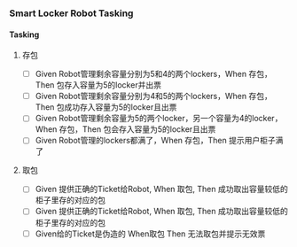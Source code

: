 ### Smart Locker Robot Tasking

#### Tasking

1. 存包

   - [ ] Given Robot管理剩余容量分别为5和4的两个lockers，When 存包，Then 包存入容量为5的locker并出票
   - [ ] Given Robot管理剩余容量分别为4和5的两个lockers，When 存包，Then 包成功存入容量为5的locker且出票
   - [ ] Given Robot管理剩余容量为5的两个locker，另一个容量为4的locker，When 存包，Then 包会存入容量为5的locker且出票
   - [ ] Given Robot管理的lockers都满了，When 存包，Then 提示用户柜子满了

2. 取包

   - [ ] Given 提供正确的Ticket给Robot, When 取包, Then 成功取出容量较低的柜子里存的对应的包
   - [ ] Given 提供正确的Ticket给Robot, When 取包, Then 成功取出容量较低的柜子里存的对应的包
   - [ ] Given给的Ticket是伪造的 When取包 Then 无法取包并提示无效票
